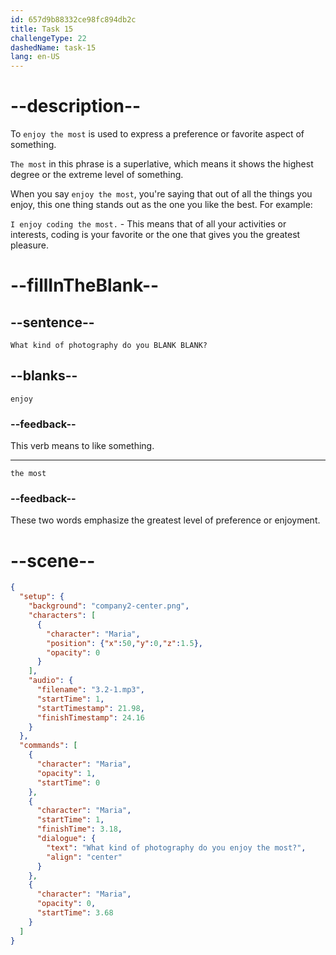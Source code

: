 ```yaml
---
id: 657d9b88332ce98fc894db2c
title: Task 15
challengeType: 22
dashedName: task-15
lang: en-US
---
```


<!-- (Audio) Maria: What kind of photography do you enjoy the most? -->

# --description--

To `enjoy the most` is used to express a preference or favorite aspect of something.

`The most` in this phrase is a superlative, which means it shows the highest degree or the extreme level of something. 

When you say `enjoy the most`, you're saying that out of all the things you enjoy, this one thing stands out as the one you like the best. For example:

`I enjoy coding the most.` - This means that of all your activities or interests, coding is your favorite or the one that gives you the greatest pleasure.

# --fillInTheBlank--

## --sentence--

`What kind of photography do you BLANK BLANK?`

## --blanks--

`enjoy`

### --feedback--

This verb means to like something.

---

`the most`

### --feedback--

These two words emphasize the greatest level of preference or enjoyment.

# --scene--

```json
{
  "setup": {
    "background": "company2-center.png",
    "characters": [
      {
        "character": "Maria",
        "position": {"x":50,"y":0,"z":1.5},
        "opacity": 0
      }
    ],
    "audio": {
      "filename": "3.2-1.mp3",
      "startTime": 1,
      "startTimestamp": 21.98,
      "finishTimestamp": 24.16
    }
  },
  "commands": [
    {
      "character": "Maria",
      "opacity": 1,
      "startTime": 0
    },
    {
      "character": "Maria",
      "startTime": 1,
      "finishTime": 3.18,
      "dialogue": {
        "text": "What kind of photography do you enjoy the most?",
        "align": "center"
      }
    },
    {
      "character": "Maria",
      "opacity": 0,
      "startTime": 3.68
    }
  ]
}
```
